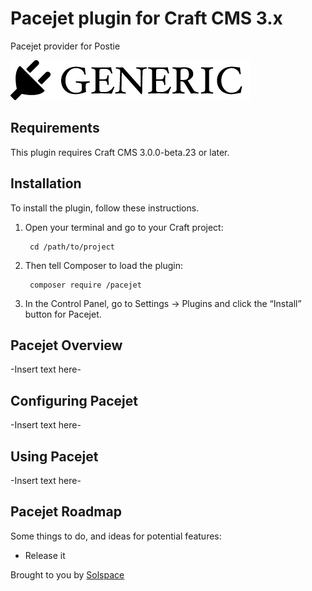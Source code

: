 # Pacejet plugin for Craft CMS 3.x

Pacejet provider for Postie

![Screenshot](resources/img/plugin-logo.png)

## Requirements

This plugin requires Craft CMS 3.0.0-beta.23 or later.

## Installation

To install the plugin, follow these instructions.

1. Open your terminal and go to your Craft project:

        cd /path/to/project

2. Then tell Composer to load the plugin:

        composer require /pacejet

3. In the Control Panel, go to Settings → Plugins and click the “Install” button for Pacejet.

## Pacejet Overview

-Insert text here-

## Configuring Pacejet

-Insert text here-

## Using Pacejet

-Insert text here-

## Pacejet Roadmap

Some things to do, and ideas for potential features:

* Release it

Brought to you by [Solspace](https://solspace.com)
